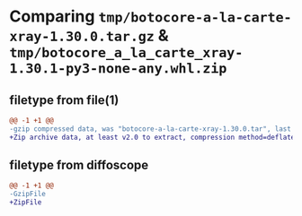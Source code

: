 # Comparing `tmp/botocore-a-la-carte-xray-1.30.0.tar.gz` & `tmp/botocore_a_la_carte_xray-1.30.1-py3-none-any.whl.zip`

## filetype from file(1)

```diff
@@ -1 +1 @@
-gzip compressed data, was "botocore-a-la-carte-xray-1.30.0.tar", last modified: Tue Jul  4 01:45:10 2023, max compression
+Zip archive data, at least v2.0 to extract, compression method=deflate
```

## filetype from diffoscope

```diff
@@ -1 +1 @@
-GzipFile
+ZipFile
```

